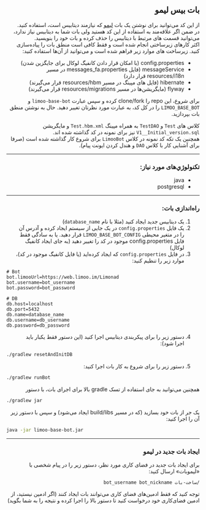 <div dir="rtl">

## بات بیس لیمو
از این کد می‌توانید برای نوشتن یک بات [لیمو](https://web.limoo.im/) که نیازمند دیتابیس است، استفاده کنید.  
در ضمن اگر علاقه‌مند به استفاده از این کد هستید ولی بات شما به دیتابیس نیاز ندارد، می‌توانید قسمت های مرتبط با دیتابیس را حذف کرده و بات خود را بنویسید.  
اکثر کارهای زیرساختی انجام شده است و فقط کافی است منطق بات را پیاده‌سازی کنید.
زیرساخت های موارد زیر فراهم شده است و می‌توانید از آن‌ها استفاده کنید:
- config.properties (با امکان قرار دادن کانفیگ لوکال برای جایگزین شدن)
- messageService (فایل messages_fa.properties در مسیر resources/i18n قرار دارد)
- hibernate (فایل های مپینگ در مسیر resources/hbm قرار می‌گیرند)
- flyway (مایگریشن‌ها در مسیر resources/migrations قرار می‌گیرند)

برای شروع، این repo را clone/fork کرده و سپس عبارت `limoo-base-bot` و `LIMOO_BASE_BOT` را در کل کد، به عبارت مورد نظرتان تغییر دهید.
حال به نوشتن منطق بات بپردازید.

کلاس های `Test` و `TestDAO` به همراه مپینگ `Test.hbm.xml` و مایگریشن `V1__Initial_version.sql` نیز برای نمونه در کد گذاشته شده اند.  
همچنین یک تکه کد نمونه در کلاس `LimooBot` برای شروع کار گذاشته شده است (صرفا برای آشنایی کار با کلاس `DAO` و هندل کردن ایونت پیام).
***
### تکنولوژي‌های مورد نیاز:
- java
- postgresql
***
### راه‌اندازی بات:
1. یک دیتابیس جدید ایجاد کنید (مثلا با نام `database_name`)
2. یک فایل `config.properties` در یک جایی از سیستم ایجاد کرده و آدرس آن را در متغیر محیطی `LIMOO_BASE_BOT_CONFIG` قرار دهید. یا به سادگی فقط فایل config.properties موجود در کد را تغییر دهید (به جای ایجاد کانفیگ لوکال)
3. در فایل `config.properties` که ایجاد کرده‌اید (یا فایل کانفیگ موجود در کد)، موارد زیر را تنظیم کنید:
</div>

```properties
# Bot
bot.limooUrl=https://web.limoo.im/Limonad
bot.username=bot_username
bot.password=bot_password

# DB
db.host=localhost
db.port=5432
db.name=database_name
db.username=db_username
db.password=db_password
```

<div dir="rtl">

4. دستور زیر را برای پیکربندی دیتابیس اجرا کنید (این دستور فقط یکبار باید اجرا شود):
</div>

```bash
./gradlew resetAndInitDB
```

<div dir="rtl">

5. دستور زیر را برای شروع به کار بات اجرا کنید:
</div>

```bash
./gradlew runBot
```

<div dir="rtl">

همچنین می‌توانید به جای استفاده از تسک gradle بالا برای اجرای بات، با دستور
</div>

```bash
./gradlew jar
```

<div dir="rtl">

یک جر از بات خود بسازید (که در مسیر build/libs ایجاد می‌شود) و سپس با دستور زیر آن را اجرا کنید:
</div>

```bash
java -jar limoo-base-bot.jar
```
***

<div dir="rtl">

### ایجاد بات جدید در لیمو
برای ایجاد بات جدید در فضای کاری مورد نظر، دستور زیر را در پیام شخصی با «لیموبات» ارسال کنید:
```
/ساخت-بات bot_username bot_nickname
```
توجه کنید که فقط ادمین‌های فضای کاری می‌توانند بات ایجاد کنند (اگر ادمین نیستید، از ادمین فضای‌کاری خود درخواست کنید تا دستور بالا را اجرا کرده و نتیجه را به شما بگوید)
</div>

